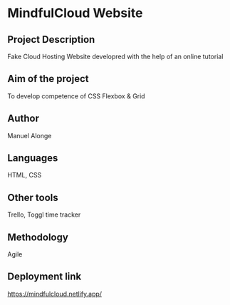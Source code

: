 # MindfulCloud Website

## Project Description

Fake Cloud Hosting Website developred with the help of an online tutorial

## Aim of the project

To develop competence of CSS Flexbox & Grid

## Author

Manuel Alonge

## Languages

HTML, CSS

## Other tools

Trello, Toggl time tracker

## Methodology 

Agile

## Deployment link

https://mindfulcloud.netlify.app/
